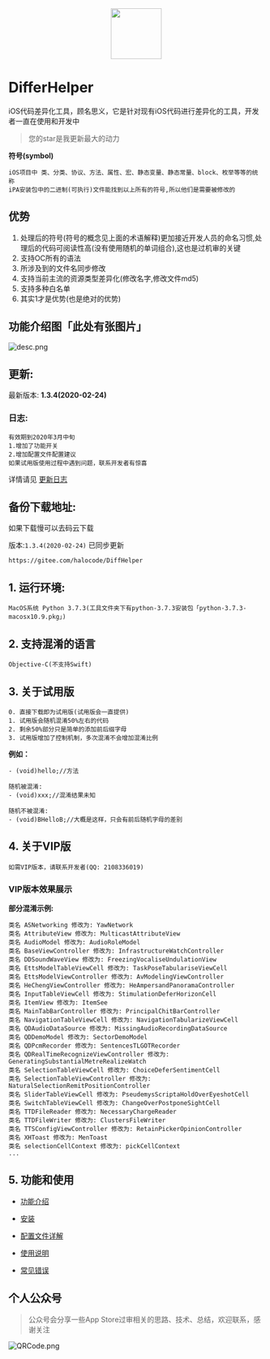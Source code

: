 
<div align=center>
<img src="https://i.loli.net/2020/02/28/H5ukD27Wa1olx4h.png" width = "100" height = "100"/>
</div>

# DifferHelper
iOS代码差异化工具，顾名思义，它是针对现有iOS代码进行差异化的工具，开发者一直在使用和开发中

> 您的star是我更新最大的动力

**符号(symbol)**

```
iOS项目中 类、分类、协议、方法、属性、宏、静态变量、静态常量、block、枚举等等的统称
iPA安装包中的二进制(可执行)文件能找到以上所有的符号,所以他们是需要被修改的
```

## 优势
1. 处理后的符号(符号的概念见上面的术语解释)更加接近开发人员的命名习惯,处理后的代码可阅读性高(没有使用随机的单词组合),这也是过机审的关键
2. 支持OC所有的语法
3. 所涉及到的文件名同步修改
4. 支持当前主流的资源类型差异化(修改名字,修改文件md5)
5. 支持多种白名单
6. 其实1才是优势(也是绝对的优势)

## 功能介绍图「此处有张图片」
![desc.png](https://i.loli.net/2019/12/30/6A7N2nwa1HrpQP3.png)


## 更新:
最新版本: **1.3.4(2020-02-24)**

### 日志:
```
有效期到2020年3月中旬
1.增加了功能开关
2.增加配置文件配置建议
如果试用版使用过程中遇到问题，联系开发者有惊喜
```

详情请见 [更新日志](https://github.com/iOSCoderMaster/iOSCodeDifferHelper/wiki/更新日志)


## 备份下载地址:

如果下载慢可以去码云下载

版本:`1.3.4(2020-02-24)` 已同步更新
```
https://gitee.com/halocode/DiffHelper
```


## 1. 运行环境:

```
MacOS系统 Python 3.7.3(工具文件夹下有python-3.7.3安装包「python-3.7.3-macosx10.9.pkg」)
```

## 2. 支持混淆的语言

```
Objective-C(不支持Swift)
```

## 3. 关于试用版

```
0. 直接下载即为试用版(试用版会一直提供)
1. 试用版会随机混淆50%左右的代码
2. 剩余50%部分只是简单的添加前后缀字母
3. 试用版增加了控制机制，多次混淆不会增加混淆比例
```

**例如：**
```
- (void)hello;//方法

随机被混淆:
- (void)xxx;//混淆结果未知

随机不被混淆:
- (void)BHelloB;//大概是这样，只会有前后随机字母的差别
```


## 4. 关于VIP版

```
如需VIP版本，请联系开发者(QQ: 2108336019)
```


### VIP版本效果展示

**部分混淆示例:**
```
类名 ASNetworking 修改为: YawNetwork
类名 AttributeView 修改为: MulticastAttributeView
类名 AudioModel 修改为: AudioRoleModel
类名 BaseViewController 修改为: InfrastructureWatchController
类名 DDSoundWaveView 修改为: FreezingVocaliseUndulationView
类名 EttsModelTableViewCell 修改为: TaskPoseTabulariseViewCell
类名 EttsModelViewController 修改为: AvModelingViewController
类名 HeChengViewController 修改为: HeAmpersandPanoramaController
类名 InputTableViewCell 修改为: StimulationDeferHorizonCell
类名 ItemView 修改为: ItemSee
类名 MainTabBarController 修改为: PrincipalChitBarController
类名 NavigationTableViewCell 修改为: NavigationTabularizeViewCell
类名 QDAudioDataSource 修改为: MissingAudioRecordingDataSource
类名 QDDemoModel 修改为: SectorDemoModel
类名 QDPcmRecorder 修改为: SentencesTLGOTRecorder
类名 QDRealTimeRecognizeViewController 修改为: GeneratingSubstantialMetreRealizeWatch
类名 SelectionTableViewCell 修改为: ChoiceDeferSentimentCell
类名 SelectionTableViewController 修改为: NaturalSelectionRemitPositionController
类名 SliderTableViewCell 修改为: PseudemysScriptaHoldOverEyeshotCell
类名 SwitchTableViewCell 修改为: ChangeOverPostponeSightCell
类名 TTDFileReader 修改为: NecessaryChargeReader
类名 TTDFileWriter 修改为: ClustersFileWriter
类名 TTSConfigViewController 修改为: RetainPickerOpinionController
类名 XHToast 修改为: MenToast
类名 selectionCellContext 修改为: pickCellContext
...
```


## 5. 功能和使用

* [功能介绍](https://github.com/iOSCoderMaster/iOSCodeDifferHelper/wiki/功能介绍)

* [安装](https://github.com/iOSCoderMaster/iOSCodeDifferHelper/wiki/安装)

* [配置文件详解](https://github.com/iOSCoderMaster/iOSCodeDifferHelper/wiki/配置文件详解)

* [使用说明](https://github.com/iOSCoderMaster/iOSCodeDifferHelper/wiki/使用说明)

* [常见错误](https://github.com/iOSCoderMaster/iOSCodeDifferHelper/wiki/常见错误)


## 个人公众号
> 公众号会分享一些App Store过审相关的思路、技术、总结，欢迎联系，感谢关注

![QRCode.png](https://i.loli.net/2020/02/08/Zdhmz9ot8N5Hw3c.png)




